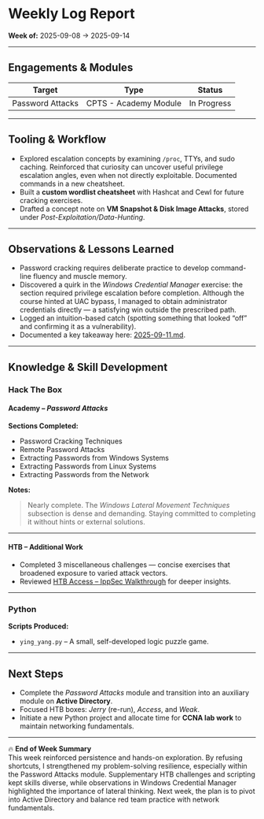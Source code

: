 # Weekly Log Report
**Week of:** 2025-09-08 → 2025-09-14

---

## Engagements & Modules  

|      Target      |         Type          |   Status    |
| :--------------: | :-------------------: | :---------: |
| Password Attacks | CPTS - Academy Module | In Progress |

---

## Tooling & Workflow  
- Explored escalation concepts by examining `/proc`, TTYs, and sudo caching. Reinforced that curiosity can uncover useful privilege escalation angles, even when not directly exploitable. Documented commands in a new cheatsheet.  
- Built a **custom wordlist cheatsheet** with Hashcat and Cewl for future cracking exercises.  
- Drafted a concept note on **VM Snapshot & Disk Image Attacks**, stored under *Post-Exploitation/Data-Hunting*.  

---

## Observations & Lessons Learned  
- Password cracking requires deliberate practice to develop command-line fluency and muscle memory.  
- Discovered a quirk in the *Windows Credential Manager* exercise: the section required privilege escalation before completion. Although the course hinted at UAC bypass, I managed to obtain administrator credentials directly — a satisfying win outside the prescribed path.  
- Logged an intuition-based catch (spotting something that looked “off” and confirming it as a vulnerability).  
- Documented a key takeaway here: [2025-09-11.md](../field-lesson/2025-09-11.md).  

---

## Knowledge & Skill Development  

### Hack The Box  

#### Academy – *Password Attacks*  
**Sections Completed:**  
- Password Cracking Techniques  
- Remote Password Attacks  
- Extracting Passwords from Windows Systems  
- Extracting Passwords from Linux Systems  
- Extracting Passwords from the Network  

**Notes:**  
> Nearly complete. The *Windows Lateral Movement Techniques* subsection is dense and demanding. Staying committed to completing it without hints or external solutions.  

---

#### HTB – Additional Work  
- Completed 3 miscellaneous challenges — concise exercises that broadened exposure to varied attack vectors.  
- Reviewed [HTB Access – IppSec Walkthrough](https://www.youtube.com/watch?v=Rr6Oxrj2IjU&list=PLidcsTyj9JXItWpbRtTg6aDEj10_F17x5&index=8) for deeper insights.  

---

### Python  

**Scripts Produced:**  
- `ying_yang.py` – A small, self-developed logic puzzle game.  

---

## Next Steps  
- Complete the *Password Attacks* module and transition into an auxiliary module on **Active Directory**.  
- Focused HTB boxes: *Jerry* (re-run), *Access*, and *Weak*.  
- Initiate a new Python project and allocate time for **CCNA lab work** to maintain networking fundamentals.  

---

🔥 **End of Week Summary**  
This week reinforced persistence and hands-on exploration. By refusing shortcuts, I strengthened my problem-solving resilience, especially within the Password Attacks module. Supplementary HTB challenges and scripting kept skills diverse, while observations in Windows Credential Manager highlighted the importance of lateral thinking. Next week, the plan is to pivot into Active Directory and balance red team practice with network fundamentals.

